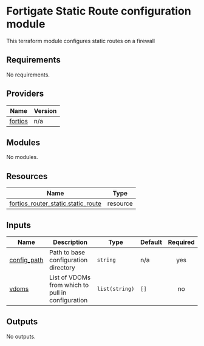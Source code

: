 <!-- BEGIN_TF_DOCS -->
# Fortigate Static Route configuration module

This terraform module configures static routes on a firewall

## Requirements

No requirements.

## Providers

| Name | Version |
|------|---------|
| <a name="provider_fortios"></a> [fortios](#provider\_fortios) | n/a |

## Modules

No modules.

## Resources

| Name | Type |
|------|------|
| [fortios_router_static.static_route](https://registry.terraform.io/providers/fortinetdev/fortios/latest/docs/resources/router_static) | resource |

## Inputs

| Name | Description | Type | Default | Required |
|------|-------------|------|---------|:--------:|
| <a name="input_config_path"></a> [config\_path](#input\_config\_path) | Path to base configuration directory | `string` | n/a | yes |
| <a name="input_vdoms"></a> [vdoms](#input\_vdoms) | List of VDOMs from which to pull in configuration | `list(string)` | `[]` | no |

## Outputs

No outputs.
<!-- END_TF_DOCS -->